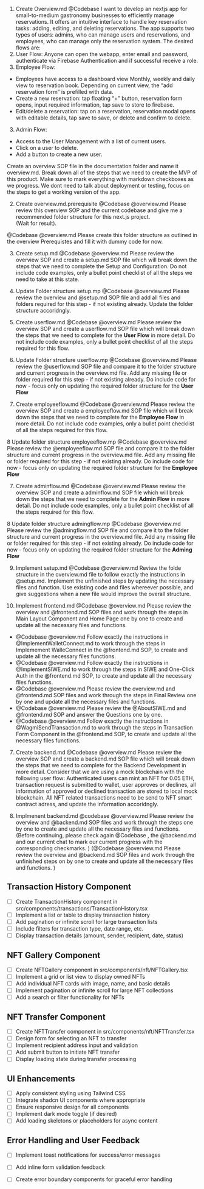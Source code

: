 1. Create Overview.md
@Codebase 
I want to develop an nextjs app for small-to-medium gastronomy businesses to efficiently manage reservations. It offers an intuitive interface to handle key reservation tasks: adding, editing, and deleting reservations. The app supports two types of users: admins, who can manage users and reservations, and employees, who can manage only the reservation system. The desired flows are: 
1. User Flow: Anyone can open the webapp, enter email and password, authenticate via Firebase Authentication and if successful receive a role.  
2. Employee Flow:
- Employees have access to a dashboard view Monthly, weekly and daily view to reservation book. Depending on current view, the “add reservation form” is prefilled with data.  
- Create a new reservation: tap floating “+” button, reservation form opens, input required information, tap save to store to firebase. 
- Edit/delete a reservation: tap on a reservation, reservation modal opens with editable details, tap save to save, or delete and confirm to delete. 
3. Admin Flow: 
- Access to the User Management with a list of current users. 
- Click on a user to delete. 
- Add a button to create a new user. 

Create an overview SOP file in the documentation folder and name it overview.md. Break down all of the steps that we need to create the MVP of this product. Make sure to mark everything with markdown checkboxes as we progress. We dont need to talk about deployment or testing, focus on the steps to get a working version of the app. 

2. Create overview.md.prerequisite
@Codebase @overview.md 
Please review this overview SOP and the current codebase and give me a recommended folder structure for this next.js project.  
(Wait for result).

@Codebase @overview.md 
Please create this folder structure as outlined in the overview Prerequistes and fill it with dummy code for now.

3. Create setup.md
@Codebase @overview.md 
Please review the overview SOP and create a setup.md SOP file which will break down the steps that we need to complete the Setup and Configuration. Do not include code examples, only a bullet point checklist of all the steps we need to take at this state. 

4. Update Folder structure setup.mp
@Codebase @overview.md 
Please review the overview and @setup.md SOP file and add all files and folders required for this step - if not existing already. Update the folder structure accoridngly. 

5. Create userflow.md
@Codebase @overview.md 
Please review the overview SOP and create a userflow.md SOP file which will break down the steps that we need to complete for the **User Flow** in more detail. Do not include code examples, only a bullet point checklist of all the steps required for this flow. 

6. Update Folder structure userflow.mp
@Codebase @overview.md 
Please review the @userflow.md SOP file and compare it to the folder structure and current progress in the overview.md file. Add any missing file or folder required for this step - if not existing already. Do include code for now - focus only on updating the required folder structure for the **User Flow**

7. Create employeeflow.md
@Codebase @overview.md 
Please review the overview SOP and create a employeeflow.md SOP file which will break down the steps that we need to complete for the **Employee Flow** in more detail. Do not include code examples, only a bullet point checklist of all the steps required for this flow. 

8 Update folder structure employeeflow.mp
@Codebase @overview.md 
Please review the @employeeflow.md SOP file and compare it to the folder structure and current progress in the overview.md file. Add any missing file or folder required for this step - if not existing already. Do include code for now - focus only on updating the required folder structure for the **Employee Flow**

7. Create adminflow.md
@Codebase @overview.md 
Please review the overview SOP and create a adminflow.md SOP file which will break down the steps that we need to complete for the **Admin Flow** in more detail. Do not include code examples, only a bullet point checklist of all the steps required for this flow. 

8 Update folder structure admingflow.mp
@Codebase @overview.md 
Please review the @admingflow.md SOP file and compare it to the folder structure and current progress in the overview.md file. Add any missing file or folder required for this step - if not existing already. Do include code for now - focus only on updating the required folder structure for the **Adming Flow**

9. Implement setup.md
@Codebase @overview.md 
Review the folde structure in the overview.md file to follow exactly the instructions in @setup.md. Implement the unfinished steps by updating the necessary files and function. Use existing code and files whereever possible, and give suggestions when a new file would improve the overall structure. 

6. Implement frontend.md
@Codebase @overview.md 
Please review the overview and @frontend.md SOP files and work through the steps in Main Layout Component and Home Page one by one to create and update all the necessary files and functions.
 - @Codebase @overview.md 
Follow exactly the instructions in @ImplementWalletConnect.md to work through the steps in Implemement WalleConnect in the @frontend.md SOP, to create and update all the necessary files functions. 
- @Codebase @overview.md
Follow exactly the instructions in @ImplementSIWE.md  to work through the steps in SIWE and One-Click Auth in the @frontend.md SOP, to create and update all the necessary files functions. 
- @Codebase @overview.md 
Please review the overview.md and @frontend.md SOP files and work through the steps in Final Review one by one and update all the necessary files and functions.
- @Codebase @overview.md 
Please review the @AboutSIWE.md and @frontend.md SOP and answer the Questions one by one.  
- @Codebase @overview.md 
Follow exactly the instructions in @WagmiSendTransaction.md to work through the steps in Transaction Form Component in the @frontend.md SOP, to create and update all the necessary files functions. 

7. Create backend.md
@Codebase @overview.md 
Please review the overview SOP and create a backend.md SOP file which will break down the steps that we need to complete for the Backend Development in more detail. Consider that we are using a mock blockchain with the following user flow: Authenticated users can mint an NFT for 0.05 ETH, transaction request is submitted to wallet, user approves or declines, all information of approved or declined transaction are stored to local mock blockchain. All NFT related transactions need to be send to NFT smart contract adress, and update the information accoridngly. 


8. Implmenent backend.md
@codebase @overview.md 
Please review the overview and @backend.md SOP files and work through the steps one by one to create and update all the necessary files and functions. 
    (Before continuing, please check again @Codebase , the @backend.md and our current chat to mark our current progress with the corresponding checkmarks. )
    (@Codebase @overview.md 
    Please review the overview and @backend.md SOP files and work through the unfinished steps on by one to create and update all the necessary files and functions. )



 

 




## Transaction History Component
- [ ] Create TransactionHistory component in src/components/transactions/TransactionHistory.tsx
- [ ] Implement a list or table to display transaction history
- [ ] Add pagination or infinite scroll for large transaction lists
- [ ] Include filters for transaction type, date range, etc.
- [ ] Display transaction details (amount, sender, recipient, date, status)

## NFT Gallery Component
- [ ] Create NFTGallery component in src/components/nft/NFTGallery.tsx
- [ ] Implement a grid or list view to display owned NFTs
- [ ] Add individual NFT cards with image, name, and basic details
- [ ] Implement pagination or infinite scroll for large NFT collections
- [ ] Add a search or filter functionality for NFTs

## NFT Transfer Component
- [ ] Create NFTTransfer component in src/components/nft/NFTTransfer.tsx
- [ ] Design form for selecting an NFT to transfer
- [ ] Implement recipient address input and validation
- [ ] Add submit button to initiate NFT transfer
- [ ] Display loading state during transfer processing

## UI Enhancements
- [ ] Apply consistent styling using Tailwind CSS
- [ ] Integrate shadcn UI components where appropriate
- [ ] Ensure responsive design for all components
- [ ] Implement dark mode toggle (if desired)
- [ ] Add loading skeletons or placeholders for async content

## Error Handling and User Feedback
- [ ] Implement toast notifications for success/error messages
- [ ] Add inline form validation feedback
- [ ] Create error boundary components for graceful error handling


